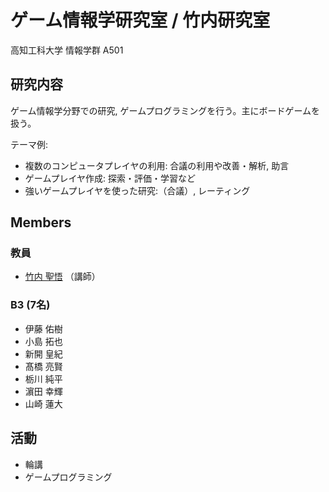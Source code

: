# ゲーム情報学研究室 / 竹内研究室
高知工科大学 情報学群 A501

## 研究内容
ゲーム情報学分野での研究, ゲームプログラミングを行う。主にボードゲームを扱う。

テーマ例:
- 複数のコンピュータプレイヤの利用: 合議の利用や改善・解析, 助言
- ゲームプレイヤ作成: 探索・評価・学習など
- 強いゲームプレイヤを使った研究:（合議）, レーティング

## Members
### 教員
- [竹内 聖悟](https://sites.google.com/site/takeshogo/) （講師）

### B3 (7名)
- 伊藤 佑樹
- 小島 拓也
- 新開 皇紀
- 髙橋 亮賢
- 栃川 純平
- 濵田 幸輝
- 山崎 蓮大

## 活動
- 輪講
- ゲームプログラミング
